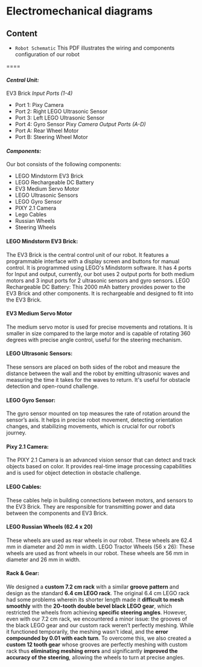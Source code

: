 # Electromechanical diagrams

## Content
* `Robot Schematic` This PDF illustrates the wiring and components configuration of our robot

====

#### *Central Unit:*
EV3 Brick
*Input Ports (1-4)*
- Port 1: Pixy Camera
- Port 2: Right LEGO Ultrasonic Sensor
- Port 3: Left LEGO Ultrasonic Sensor
- Port 4: Gyro Sensor Pixy
*Camera Output Ports (A-D)*
- Port A: Rear Wheel Motor
- Port B: Steering Wheel Motor


#### *Components:*
Our bot consists of the following components: 

- LEGO Mindstorm EV3 Brick
- LEGO Rechargeable DC Battery
- EV3 Medium Servo Motor
- LEGO Ultrasonic Sensors
- LEGO Gyro Sensor
- PIXY 2.1 Camera
- Lego Cables
- Russian Wheels
- Steering Wheels
  
#### LEGO Mindstorm EV3 Brick:
The EV3 Brick is the central control unit of our robot. It features a programmable interface with a display screen and buttons for manual control. It is programmed using LEGO's Mindstorm software. It has 4 ports for Input and output, currently, our bot uses 2 output ports for both medium motors and 3 input ports for 2 ultrasonic sensors and gyro sensors.
LEGO Rechargeable DC Battery:
This 2000 mAh battery provides power to the EV3 Brick and other components. It is rechargeable and designed to fit into the EV3 Brick.
####  EV3 Medium Servo Motor
The medium servo motor is used for precise movements and rotations. It is smaller in size compared to the large motor and is capable of rotating 360 degrees with precise angle control, useful for the steering mechanism.
#### LEGO Ultrasonic Sensors:
These sensors are placed on both sides of the robot and measure the distance between the wall and the robot by emitting ultrasonic waves and measuring the time it takes for the waves to return. It's useful for obstacle detection and open-round challenge.
#### LEGO Gyro Sensor:
The gyro sensor mounted on top measures the rate of rotation around the sensor’s axis. It helps in precise robot movement, detecting orientation changes, and stabilizing movements, which is crucial for our robot’s journey.
#### Pixy 2.1 Camera:
The PIXY 2.1 Camera is an advanced vision sensor that can detect and track objects based on color. It provides real-time image processing capabilities and is used for object detection in obstacle challenge.
#### LEGO Cables:
These cables help in building connections between motors, and sensors to the EV3 Brick. They are responsible for transmitting power and data between the components and EV3 Brick.
####  LEGO Russian Wheels (62.4 x 20)
These wheels are used as rear wheels in our robot. These wheels are 62.4 mm in diameter and 20 mm in width.
LEGO Tractor Wheels (56 x 26):
These wheels are used as front wheels in our robot. These wheels are 56 mm in diameter and 26 mm in width.

####  Rack & Gear:
We designed a **custom 7.2 cm rack** with a similar **groove pattern** and design as the standard **6.4 cm LEGO rack**. The original 6.4 cm LEGO rack had some problems wherein its shorter length made it **difficult to mesh smoothly** with the **20-tooth double bevel black LEGO gear**, which restricted the wheels from achieving **specific steering angles**.
However, even with our 7.2 cm rack, we encountered a minor issue: the grooves of the black LEGO gear and our custom rack weren’t perfectly meshing. While it functioned temporarily, the meshing wasn't ideal, and the **error compounded by 0.01 with each turn**. To overcome this, we also created a **custom 12 tooth gear** whose grooves are perfectly meshing with custom rack thus **eliminating meshing errors** and significantly **improved the accuracy of the steering**, allowing the wheels to turn at precise angles.
